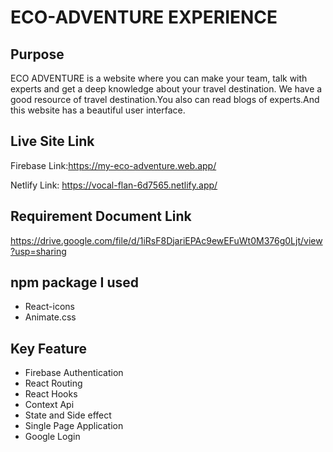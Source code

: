 
# ECO-ADVENTURE EXPERIENCE




## Purpose

ECO ADVENTURE is a website where you can make your team, talk with experts and get a deep knowledge about your travel destination. We have a good resource of travel destination.You also can read blogs of experts.And this website has a beautiful user interface.
## Live Site Link

Firebase Link:https://my-eco-adventure.web.app/

Netlify Link: https://vocal-flan-6d7565.netlify.app/
## Requirement Document Link

https://drive.google.com/file/d/1iRsF8DjariEPAc9ewEFuWt0M376g0Ljt/view?usp=sharing

## npm package I used
- React-icons
- Animate.css
## Key Feature 
- Firebase Authentication
- React Routing
- React Hooks
- Context Api
- State and Side effect
- Single Page Application
- Google Login

